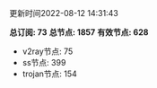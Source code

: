 更新时间2022-08-12 14:31:43

**总订阅: 73**
**总节点: 1857**
**有效节点: 628**
- v2ray节点: 75
- ss节点: 399
- trojan节点: 154
